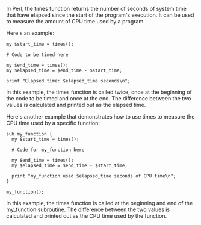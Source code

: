 In Perl, the times function returns the number of seconds of system time that have elapsed since the start of the program's execution. It can be used to measure the amount of CPU time used by a program.

Here's an example:

```
my $start_time = times();

# Code to be timed here

my $end_time = times();
my $elapsed_time = $end_time - $start_time;

print "Elapsed time: $elapsed_time seconds\n";
```

In this example, the times function is called twice, once at the beginning of the code to be timed and once at the end. The difference between the two values is calculated and printed out as the elapsed time.

Here's another example that demonstrates how to use times to measure the CPU time used by a specific function:

```
sub my_function {
  my $start_time = times();

  # Code for my_function here

  my $end_time = times();
  my $elapsed_time = $end_time - $start_time;

  print "my_function used $elapsed_time seconds of CPU time\n";
}

my_function();
```

In this example, the times function is called at the beginning and end of the my_function subroutine. The difference between the two values is calculated and printed out as the CPU time used by the function.
